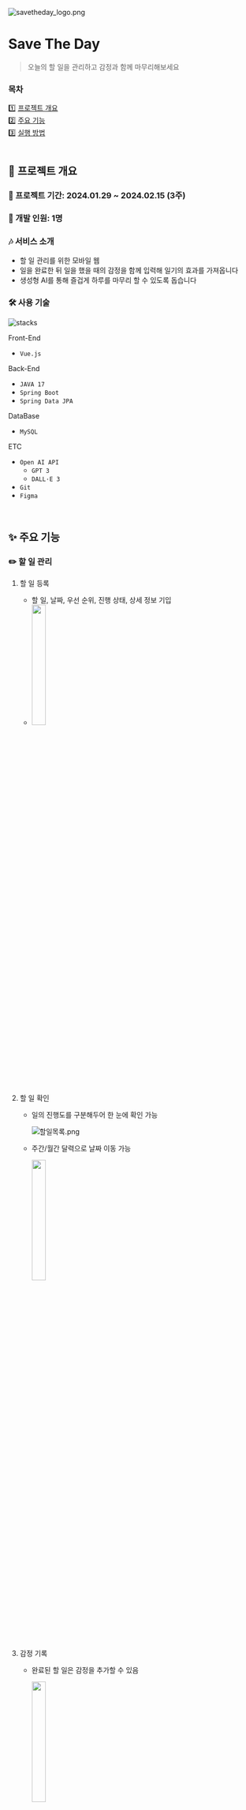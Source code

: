 ![savetheday_logo.png](readme_resource/savetheday_logo.png)

# Save The Day

> 오늘의 할 일을 관리하고 감정과 함께 마무리해보세요  

### 목차
1️⃣ [프로젝트 개요](#-프로젝트-개요)<br>
2️⃣ [주요 기능](#-주요-기능)<br>
3️⃣ [실행 방법](#-실행-방법)<br>
<br>

## 📜 프로젝트 개요

### 📆 프로젝트 기간: 2024.01.29 ~ 2024.02.15 (3주)

### 👤 개발 인원: 1명

### 🎶 서비스 소개

- 할 일 관리를 위한 모바일 웹
- 일을 완료한 뒤 일을 했을 때의 감정을 함께 입력해 일기의 효과를 가져옵니다
- 생성형 AI를 통해 즐겁게 하루를 마무리 할 수 있도록 돕습니다

### 🛠️ 사용 기술

![stacks](readme_resource/stacks.png)

Front-End

- `Vue.js`

Back-End

- `JAVA 17`
- `Spring Boot`
- `Spring Data JPA`

DataBase

- `MySQL`

ETC

- `Open AI API`
    - `GPT 3`
    - `DALL·E 3`
- `Git`
- `Figma`
<br>

## ✨ 주요 기능

### ✏️ 할 일 관리

1. 할 일 등록
    - 할 일, 날짜, 우선 순위, 진행 상태, 상세 정보 기입
    - 
      <img src="readme_resource/create_task.gif" width="25%" height="25%"/>
        
2. 할 일 확인
    - 일의 진행도를 구분해두어 한 눈에 확인 가능
        
        ![할일목록.png](readme_resource/task_list.png)

        
    
    - 주간/월간 달력으로 날짜 이동 가능
        
      <img src="readme_resource/calendar.gif" width="25%" height="25%"/>

        
    
3. 감정 기록
    - 완료된 할 일은 감정을 추가할 수 있음
        
      <img src="readme_resource/select_emotion.gif" width="25%" height="25%"/>

        
4. 상세보기 및 편집
    - 할 일을 누르면 작성한 세부 내용을 볼 수 있으며 편집 가능
5. 삭제
    - 왼쪽 아래 휴지통 아이콘을 누르면 삭제 가능
        
      <img src="readme_resource/delete_task.gif" width="25%" height="25%"/>


### 🪄 생성형 AI

1. 명언 생성
    - 일상과 관련된 명언 생성
        
      <img src="readme_resource/generate_quote.gif" width="25%" height="25%"/>

        
2. 소설 생성
    - 그 날 하루 완료한 일과 감정을 토대로 소설 생성
        
      <img src="readme_resource/generate_novel.gif" width="25%" height="25%"/>

        
3. 그림 생성
    - 그 날 완료한 일 중 한 개를 랜덤으로 골라 그 감정으로 해당 일을 하는 고양이의 모습 생성
        
      <img src="readme_resource/generate_img.gif" width="25%" height="25%"/>
        
    
4. 다시 만들기
    - 세가지 모두 다시 만들기를 누르면 새로운 결과 생성 가능
    

## 💡 기대효과

- 모바일로 편리하게 관리할 수 있어 일정 관리의 효율성 증가
- 계획 세우기를 통해 불확실성을 줄여 스트레스 감소
- 감정을 함께 기록함으로써 순간의 감정을 함께 되돌아 볼 수 있음
<br>

## 💻 실행 방법

### 프론트엔드 실행

`Save-The-Day` 폴더 내에서

```bash
cd Frontend\todo-list
npm i
npm run serve
```

### 백엔드 실행

1. `Open AI` API KEY 발급
2. Backend/src/main/resources/application.yml

```yaml
...

gpt:
  key: "OPEN_AI_API_KEY"
```

`OPEN_AI_API_KEY`에 발급받은 API KEY로 변경

이후, Spring Boot Application 실행
